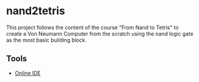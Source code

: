 # nand2tetris

This project follows the content of the course "From Nand to Tetris" to create a Von Neumann Computer from the scratch using the nand logic gate as the most basic building block.

## Tools

- [Online IDE](https://nand2tetris.github.io/web-ide/chip/)
